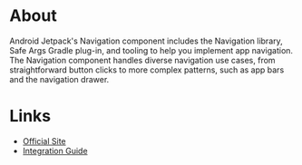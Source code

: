 # About

Android Jetpack's Navigation component includes the Navigation library, Safe Args Gradle plug-in, and tooling to help you implement app navigation. The Navigation component handles diverse navigation use cases, from straightforward button clicks to more complex patterns, such as app bars and the navigation drawer.

# Links

- [Official Site](https://developer.android.com/guide/navigation)
- [Integration Guide](https://developer.android.com/guide/navigation#set-up)

